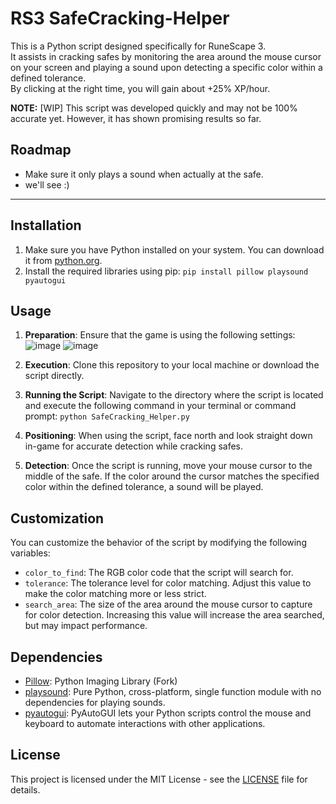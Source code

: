 # RS3 SafeCracking-Helper
This is a Python script designed specifically for RuneScape 3.  
It assists in cracking safes by monitoring the area around the mouse cursor on your screen and playing a sound upon detecting a specific color within a defined tolerance.  
By clicking at the right time, you will gain about +25% XP/hour.

**NOTE:** [WIP] This script was developed quickly and may not be 100% accurate yet. However, it has shown promising results so far.

## Roadmap
* Make sure it only plays a sound when actually at the safe.
* we'll see :)

---------------
## Installation
1. Make sure you have Python installed on your system. You can download it from [python.org](https://www.python.org/downloads/).
2. Install the required libraries using pip: `pip install pillow playsound pyautogui`

## Usage
1. **Preparation**: Ensure that the game is using the following settings: ![image](https://github.com/Nigel1992/RS3-SafecrackingHelper/assets/5491930/61d3930f-8df4-4d29-9db7-b91cdf778b38)
![image](https://github.com/Nigel1992/RS3-SafecrackingHelper/assets/5491930/a2d6f391-51e9-42b5-a372-ebafe4230542)



2. **Execution**: Clone this repository to your local machine or download the script directly.
3. **Running the Script**: Navigate to the directory where the script is located and execute the following command in your terminal or command prompt: `python SafeCracking_Helper.py`
4. **Positioning**: When using the script, face north and look straight down in-game for accurate detection while cracking safes.
5. **Detection**: Once the script is running, move your mouse cursor to the middle of the safe. If the color around the cursor matches the specified color within the defined tolerance, a sound will be played.


## Customization
You can customize the behavior of the script by modifying the following variables:

- `color_to_find`: The RGB color code that the script will search for.
- `tolerance`: The tolerance level for color matching. Adjust this value to make the color matching more or less strict.
- `search_area`: The size of the area around the mouse cursor to capture for color detection. Increasing this value will increase the area searched, but may impact performance.

## Dependencies
- [Pillow](https://python-pillow.org/): Python Imaging Library (Fork)
- [playsound](https://pypi.org/project/playsound/): Pure Python, cross-platform, single function module with no dependencies for playing sounds.
- [pyautogui](https://pyautogui.readthedocs.io/en/latest/): PyAutoGUI lets your Python scripts control the mouse and keyboard to automate interactions with other applications.

## License
This project is licensed under the MIT License - see the [LICENSE](LICENSE) file for details.
